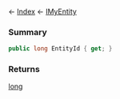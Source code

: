 ← [Index](Api-Index) ← [IMyEntity](VRage.Game.ModAPI.Ingame.IMyEntity)

### Summary

```csharp
public long EntityId { get; }
```

### Returns

[long](https://docs.microsoft.com/en-us/dotnet/api/system.int64?view=netframework-4.6)

